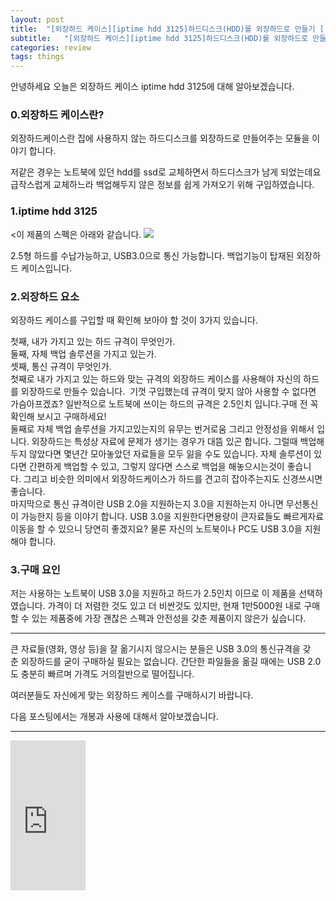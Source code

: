 ```yaml
---
layout: post
title:  "[외장하드 케이스][iptime hdd 3125]하드디스크(HDD)를 외장하드로 만들기 [(1).외장하드케이스란?]"
subtitle:   "[외장하드 케이스][iptime hdd 3125]하드디스크(HDD)를 외장하드로 만들기 [(1).외장하드케이스란?]"
categories: review
tags: things
---
```



안녕하세요 오늘은 외장하드 케이스 iptime hdd 3125에 대해 알아보겠습니다.

### 0.외장하드 케이스란?

외장하드케이스란 집에 사용하지 않는 하드디스크를 외장하드로 만들어주는 모듈을 이야기 합니다.  

저같은 경우는 노트북에 있던 hdd를 ssd로 교체하면서 하드디스크가 남게 되었는데요 급작스럽게 교체하느라 백업해두지 않은 정보를 쉽게 가져오기 위해 구입하였습니다.

### 1.iptime hdd 3125

<이 제품의 스펙은 아래와 같습니다.
[![](http://postfiles6.naver.net/20160331_133/zooqzqz_1459428351285idcvH_PNG/aa.PNG?type=w773)](#)

2.5형 하드를 수납가능하고, USB3.0으로 통신 가능합니다. 백업기능이 탑재된 외장하드 케이스입니다.  

### 2.외장하드 요소

외장하드 케이스를 구입할 때 확인해 보아야 할 것이 3가지 있습니다.  

첫째, 내가 가지고 있는 하드 규격이 무엇인가.  
둘째, 자체 백업 솔루션을 가지고 있는가.  
셋째, 통신 규격이 무엇인가.  
첫째로 내가 가지고 있는 하드와 맞는 규격의 외장하드 케이스를 사용해야 자신의 하드를 외장하드로 만들수 있습니다.  기껏 구입했는데 규격이 맞지 않아 사용할 수 없다면 가슴아프겠죠? 일반적으로 노트북에 쓰이는 하드의 규격은 2.5인치 입니다.구매 전 꼭 확인해 보시고 구매하세요!  
둘째로 자체 백업 솔루션을 가지고있는지의 유무는 번거로움 그리고 안정성을 위해서 입니다. 외장하드는 특성상 자료에 문제가 생기는 경우가 대뜸 있곤 합니다. 그럴때 백업해 두지 않았다면 몇년간 모아놓았던 자료들을 모두 잃을 수도 있습니다. 자체 솔루션이 있다면 간편하게 백업할 수 있고, 그렇지 않다면 스스로 백업을 해놓으시는것이 좋습니다. 그리고 비슷한 의미에서 외장하드케이스가 하드를 견고히 잡아주는지도 신경쓰시면 좋습니다.  
마지막으로 통신 규격이란 USB 2.0을 지원하는지 3.0을 지원하는지 아니면 무선통신이 가능한지 등을 이야기 합니다. USB 3.0을 지원한다면용량이 큰자료들도 빠르게자료이동을 할 수 있으니 당연히 좋겠지요? 물론 자신의 노트북이나 PC도 USB 3.0을 지원해야 합니다.    

### 3.구매 요인

저는 사용하는 노트북이 USB 3.0을 지원하고 하드가 2.5인치 이므로 이 제품을 선택하였습니다. 가격이 더 저렴한 것도 있고 더 비싼것도 있지만, 현재 1만5000원 내로 구매할 수 있는 제품중에 가장 괜찮은 스펙과 안전성을 갖춘 제품이지 않은가 싶습니다.

* * *

큰 자료들(영화, 영상 등)을 잘 옮기시지 않으시는 분들은 USB 3.0의 통신규격을 갖춘 외장하드를 굳이 구매하실 필요는 없습니다. 간단한 파일들을 옮길 때에는 USB 2.0도 충분히 빠르며 가격도 거의절반으로 떨어집니다.

여러분들도 자신에게 맞는 외장하드 케이스를 구매하시기 바랍니다.  

다음 포스팅에서는 개봉과 사용에 대해서 알아보겠습니다.

---

<div class='centered-product'>
<iframe src="https://coupa.ng/bhQL0Z" width="120" height="240" frameborder="0" scrolling="no"></iframe>
</div>